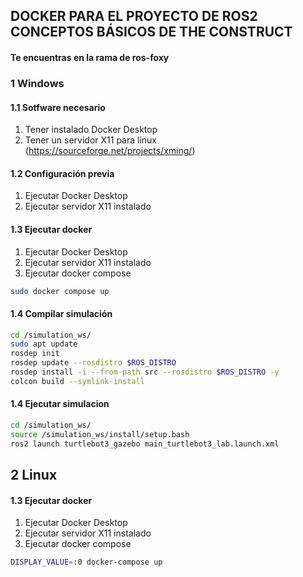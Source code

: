 ## DOCKER PARA EL PROYECTO DE ROS2 CONCEPTOS BÁSICOS DE THE CONSTRUCT

#### Te encuentras en la rama de ros-foxy

### 1 Windows

#### 1.1 Sotfware necesario
1. Tener instalado Docker Desktop
2. Tener un servidor X11 para linux (https://sourceforge.net/projects/xming/)

#### 1.2 Configuración previa
1. Ejecutar Docker Desktop
2. Ejecutar servidor X11 instalado

#### 1.3 Ejecutar docker 
1. Ejecutar Docker Desktop
2. Ejecutar servidor X11 instalado
3. Ejecutar docker compose 
```bash
sudo docker compose up
```

#### 1.4 Compilar simulación
```bash
cd /simulation_ws/
sudo apt update
rosdep init
rosdep update --rosdistro $ROS_DISTRO
rosdep install -i --from-path src --rosdistro $ROS_DISTRO -y
colcon build --symlink-install
```

#### 1.4 Ejecutar simulacion
```bash
cd /simulation_ws/
source /simulation_ws/install/setup.bash
ros2 launch turtlebot3_gazebo main_turtlebot3_lab.launch.xml
```

## 2 Linux

#### 1.3 Ejecutar docker 
1. Ejecutar Docker Desktop
2. Ejecutar servidor X11 instalado
3. Ejecutar docker compose 
```bash
DISPLAY_VALUE=:0 docker-compose up
```